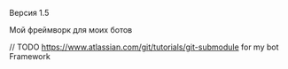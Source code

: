 Версия 1.5 

Мой фреймворк для моих ботов



// TODO https://www.atlassian.com/git/tutorials/git-submodule for my bot Framework

